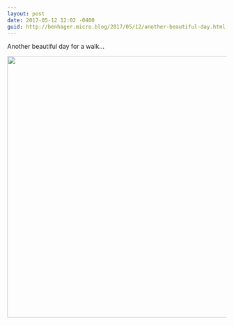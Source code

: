 ```yaml
---
layout: post
date: 2017-05-12 12:02 -0400
guid: http://benhager.micro.blog/2017/05/12/another-beautiful-day.html
---
```

Another beautiful day for a walk...

<img src="http://benhager.micro.blog/uploads/2017/95549bdd26.jpg" width="600" height="600" style="height: auto" />
